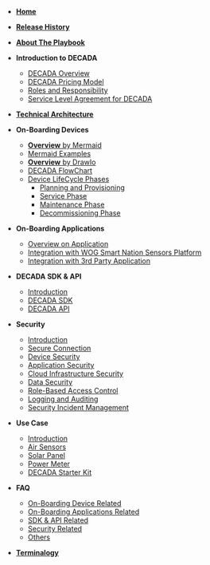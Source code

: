 <!-- docs/sidebar -->

- [**Home**](/#docs)
- [**Release History**](release.md)
- [**About The Playbook**](aboutPlaybook.md)
- **Introduction to DECADA**<!--(Overview/intro.md)-->
     * [DECADA Overview](Overview/overview.md)
     * [DECADA Pricing Model](Overview/pricing.md)
     * [Roles and Responsibility](Overview/tablerole.md)
     * [Service Level Agreement for DECADA](Overview/sla.md)
 
 - [**Technical Architecture**](Overview/highNet.md)

- **On-Boarding Devices**
     * [**Overview** by Mermaid](OnBoardDevice/overview.md)
     * [Mermaid Examples](OnBoardDevice/overviewdiffmermaid.md)
     * [**Overview** by DrawIo](OnBoardDevice/intro.md)
     * [DECADA FlowChart](OnBoardDevice/flowchart.html)
     * [Device LifeCycle Phases](OnBoardDevice/overview2.md)
        - [Planning and Provisioning](OnBoardDevice/onboard.md)
        - [Service Phase](OnBoardDevice/service.md)
        - [Maintenance Phase](OnBoardDevice/maintenance.md)
        - [Decommissioning Phase](OnBoardDevice/decommission.md)
     
- **On-Boarding Applications**
     * [Overview on Application](OnBoardingApplication/overview.md)
     * [Integration with WOG Smart Nation Sensors Platform](OnBoardingApplication/wogSnsp.md)
     * [Integration with 3rd Party Application](OnBoardingApplication/3rdPartyApplication.md)

- **DECADA SDK & API**
     * [Introduction](SDKAPI/introduction.md)
     * [DECADA SDK](SDKAPI/sdk.md)
     * [DECADA API](SDKAPI/api.md)

- **Security**
     * [Introduction](Security/introduction.md)
     * [Secure Connection](Security/secureConnection.md)
     * [Device Security](Security/deviceSecurity.md)
     * [Application Security](Security/applicationSecurity.md)
     * [Cloud Infrastructure Security](Security/cloudInfrastructureSecurity.md)
     * [Data Security](Security/dataSecurity.md)
     * [Role-Based Access Control](Security/roleBasedAccessControl.md)
     * [Logging and Auditing](Security/loggingAndAuditing.md)
     * [Security Incident Management](Security/securityIncidentManagement.md)

- **Use Case**
     * [Introduction](UseCase/introduction.md)
     * [Air Sensors](UseCase/airSensor.md)
     * [Solar Panel](UseCase/solarPanel.md)
     * [Power Meter](UseCase/powerMeter.md)
     * [DECADA Starter Kit](UseCase/decadaStarterKit.md)

- **FAQ**
     * [On-Boarding Device Related](FAQ/onBoardingPhase.md)
     * [On-Boarding Applications Related](FAQ/onBoardingApplications.md)
     * [SDK & API Related](FAQ/decadaSdkApi.md)
     * [Security Related](FAQ/security.md)
     * [Others](FAQ/others.md)

- [**Terminalogy**](Overview/terminology.md)
